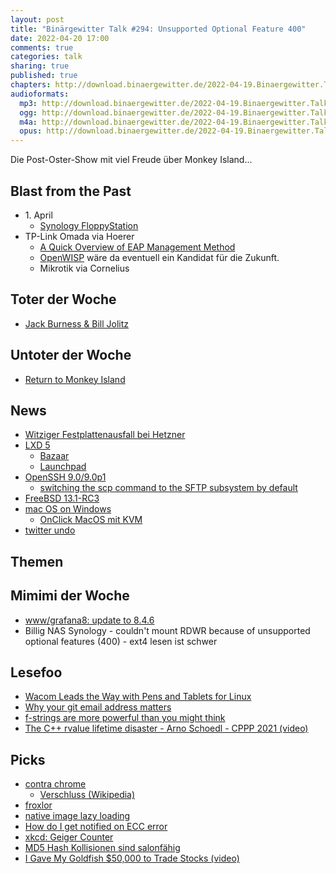 ```yaml
---
layout: post
title: "Binärgewitter Talk #294: Unsupported Optional Feature 400"
date: 2022-04-20 17:00
comments: true
categories: talk
sharing: true
published: true
chapters: http://download.binaergewitter.de/2022-04-19.Binaergewitter.Talk.294.chapters.txt
audioformats:
  mp3: http://download.binaergewitter.de/2022-04-19.Binaergewitter.Talk.294.mp3
  ogg: http://download.binaergewitter.de/2022-04-19.Binaergewitter.Talk.294.ogg
  m4a: http://download.binaergewitter.de/2022-04-19.Binaergewitter.Talk.294.m4a
  opus: http://download.binaergewitter.de/2022-04-19.Binaergewitter.Talk.294.opus
---
```


Die Post-Oster-Show mit viel Freude über Monkey Island...

## Blast from the Past
- 1\. April
  * [Synology FloppyStation]( https://twitter.com/Synology/status/1509939175625265153 )
- TP-Link Omada via Hoerer
  * [A Quick Overview of EAP Management Method]( https://www.tp-link.com/us/configuration-guides/methods_for_managing_the_omada_eaps_network/?configurationId=21103#_idTextAnchor014 )
  * [OpenWISP](https://openwisp.org/) wäre da eventuell ein Kandidat für die Zukunft.
  * Mikrotik via Cornelius

## Toter der Woche
- [Jack Burness & Bill Jolitz]( https://minnie.tuhs.org/pipermail/tuhs/2022-April/025643.html )

## Untoter der Woche
- [Return to Monkey Island]( https://www.gamestar.de/artikel/return-to-monkey-island-2022-fortgesetzt,3379453.html )

## News
- [Witziger Festplattenausfall bei Hetzner]( https://www.heise.de/news/Hetzner-Festplattenausfall-sorgt-fuer-Cloud-Datenverlust-von-1500-Snapshots-6693181.html )
- [LXD 5]( https://discuss.linuxcontainers.org/t/lxd-5-0-lts-has-been-released/13723 )
  * [Bazaar](https://bazaar.canonical.com/en/)
  * [Launchpad](https://launchpad.net/)
- [OpenSSH 9.0/9.0p1]( https://www.openssh.com/releasenotes.html )
  * [switching the scp command to the SFTP subsystem by default]( https://twitter.com/zekjur/status/1513183606948208641 )
- [FreeBSD 13.1-RC3]( https://lists.freebsd.org/archives/freebsd-stable/2022-April/000718.html )
- [mac OS on Windows]( https://www.heise.de/ratgeber/Anleitung-macOS-unter-Windows-ausprobieren-mit-dem-Subsystem-fuer-Linux-und-QEMU-6663861.html )
  * [OnClick MacOS mit KVM]( https://github.com/notAperson535/OneClick-macOS-Simple-KVM )
- [twitter undo]( https://twitter.com/swyx/status/1513301310434529288 )

## Themen

## Mimimi der Woche
- [www/grafana8: update to 8.4.6]( https://bugs.freebsd.org/bugzilla/show_bug.cgi?id=263251#add_comment )
- Billig NAS Synology - couldn't mount RDWR because of unsupported optional features (400) - ext4 lesen ist schwer


## Lesefoo
- [Wacom Leads the Way with Pens and Tablets for Linux]( https://community.wacom.com/eu/enterprise/wacom-leads-the-way-with-pens-and-tablets-for-linux/ )
- [Why your git email address matters]( https://www.juliaferraioli.com/blog/2022/your-git-email-matters/ )
- [f-strings are more powerful than you might think]( https://martinheinz.dev/blog/70 )
- [The C++ rvalue lifetime disaster - Arno Schoedl - CPPP 2021 (video)]( https://www.youtube.com/watch?v=XXsZBZjzS-E )

## Picks

- [contra chrome]( https://contrachrome.com/ )
  * [Verschluss (Wikipedia)]( https://de.wikipedia.org/wiki/Verschluss_\(Kamera\) )
- [froxlor]( https://froxlor.org/ ) 
- [native image lazy loading]( https://twitter.com/hdjirdeh/status/1508644628995600389 )
- [How do I get notified on ECC error]( https://serverfault.com/questions/643542/how-do-i-get-notified-of-ecc-errors-in-linux )
- [xkcd: Geiger Counter]( https://xkcd.com/2607/ )
- [MD5 Hash Kollisionen sind salonfähig]( https://github.com/corkami/collisions#collisions )
- [I Gave My Goldfish $50,000 to Trade Stocks (video)]( https://www.youtube.com/watch?v=USKD3vPD6ZA )
